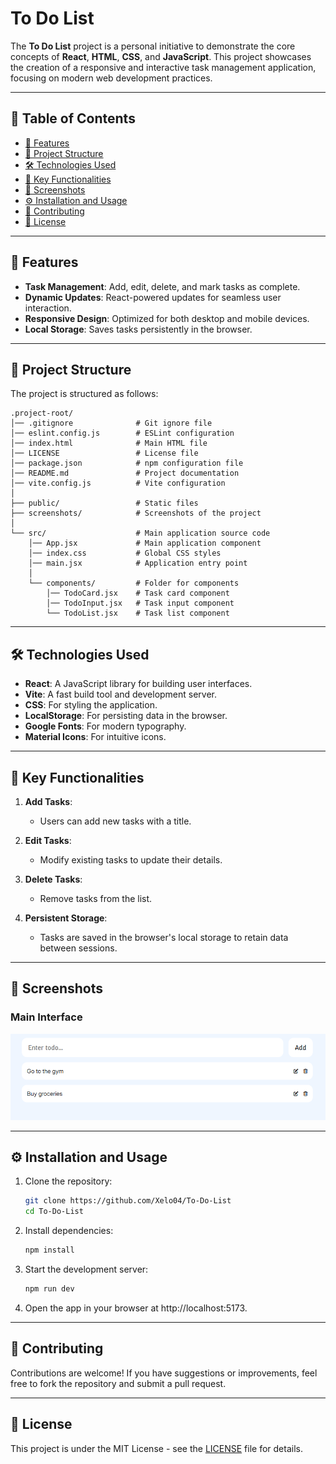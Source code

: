 # To Do List

The **To Do List** project is a personal initiative to demonstrate the core concepts of **React**, **HTML**, **CSS**, and **JavaScript**. This project showcases the creation of a responsive and interactive task management application, focusing on modern web development practices.

---

## 📖 Table of Contents

- [🚀 Features](#-features)
- [📂 Project Structure](#-project-structure)
- [🛠️ Technologies Used](#️-technologies-used)
- [🌟 Key Functionalities](#-key-functionalities)
- [📸 Screenshots](#-screenshots)
- [⚙️ Installation and Usage](#️-installation-and-usage)
- [🤝 Contributing](#-contributing)
- [📜 License](#-license)

---

## 🚀 Features

- **Task Management**: Add, edit, delete, and mark tasks as complete.
- **Dynamic Updates**: React-powered updates for seamless user interaction.
- **Responsive Design**: Optimized for both desktop and mobile devices.
- **Local Storage**: Saves tasks persistently in the browser.

---

## 📂 Project Structure

The project is structured as follows:

```
.project-root/
│── .gitignore              # Git ignore file
│── eslint.config.js        # ESLint configuration
│── index.html              # Main HTML file
│── LICENSE                 # License file
│── package.json            # npm configuration file
│── README.md               # Project documentation
│── vite.config.js          # Vite configuration
│
├── public/                 # Static files
├── screenshots/            # Screenshots of the project
│
└── src/                    # Main application source code
    │── App.jsx             # Main application component
    │── index.css           # Global CSS styles
    │── main.jsx            # Application entry point
    │
    └── components/         # Folder for components
        │── TodoCard.jsx    # Task card component
        │── TodoInput.jsx   # Task input component
        └── TodoList.jsx    # Task list component
```

---

## 🛠️ Technologies Used

- **React**: A JavaScript library for building user interfaces.
- **Vite**: A fast build tool and development server.
- **CSS**: For styling the application.
- **LocalStorage**: For persisting data in the browser.
- **Google Fonts**: For modern typography.
- **Material Icons**: For intuitive icons.

---

## 🌟 Key Functionalities

1. **Add Tasks**:

   - Users can add new tasks with a title.

2. **Edit Tasks**:

   - Modify existing tasks to update their details.

3. **Delete Tasks**:

   - Remove tasks from the list.

4. **Persistent Storage**:
   - Tasks are saved in the browser's local storage to retain data between sessions.

---

## 📸 Screenshots

### Main Interface

![Main Interface](public/screenshots/MainInterface.png)

---

## ⚙️ Installation and Usage

1. Clone the repository:
   ```bash
   git clone https://github.com/Xelo04/To-Do-List
   cd To-Do-List
   ```
2. Install dependencies:
   ```bash
   npm install
   ```
3. Start the development server:
   ```bash
   npm run dev
   ```
4. Open the app in your browser at http://localhost:5173.

---

## 🤝 Contributing

Contributions are welcome! If you have suggestions or improvements, feel free to fork the repository and submit a pull request.

---

## 📜 License

This project is under the MIT License - see the [LICENSE](./LICENSE) file for details.
